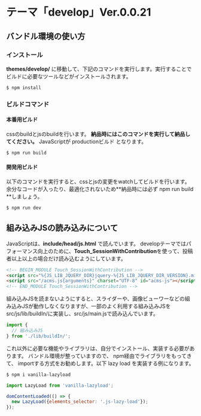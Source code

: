 # テーマ「develop」Ver.0.0.21

## バンドル環境の使い方

### インストール

**themes/develop/** に移動して、下記のコマンドを実行します。実行することでビルドに必要なツールなどがインストールされます。

```bash
$ npm install
```

### ビルドコマンド

#### 本番用ビルド

cssのbuildとjsのbuildを行います。 **納品時にはこのコマンドを実行して納品してください。** JavaScriptが productionビルド となります。

```bash
$ npm run build
```

#### 開発用ビルド

以下のコマンドを実行すると、cssとjsの変更をwatchしてビルドを行います。余分なコードが入ったり、最適化されないため**納品時には必ず npm run build **しましょう。

```bash
$ npm run dev
```


## 組み込みJSの読み込みについて

JavaScriptは、**include/head/js.html** で読んでいます。
developテーマではパフォーマンス向上のために、**Touch_SessionWithContribution**を使って、投稿者以上以上の場合だけ読み込むようにしています。

```html
<!-- BEGIN_MODULE Touch_SessionWithContribution -->
<script src="%{JS_LIB_JQUERY_DIR}jquery-%{JS_LIB_JQUERY_DIR_VERSION}.min.js" charset="UTF-8"></script><!-- BEGIN_MODULE Js -->
<script src="/acms.js{arguments}" charset="UTF-8" id="acms-js"></script><!-- END_MODULE Js -->
<!-- END_MODULE Touch_SessionWithContribution -->
```

組み込みJSを読まないようにすると、スライダーや、画像ビューワーなどの組み込みJSが動作しなくなりますが、一部のよく利用する組み込みJSをsrc/js/lib/buildIn/に実装し、src/js/main.jsで読み込んでいます。

```javascript
import {
  // 組み込みJS
} from './lib/buildIn/';
```

これ以外に必要な機能やライブラリは、自分でインストール、実装する必要があります。
バンドル環境が整っていますので、 npm経由でライブラリをもってきて、 importする方式をお勧めします。以下 lazy load を実装する例になります。

```bash
$ npm i vanilla-lazyload
```

```javascript
import LazyLoad from 'vanilla-lazyload';

domContentLoaded(() => {
  new LazyLoad({elements_selector: '.js-lazy-load'});
});
```
